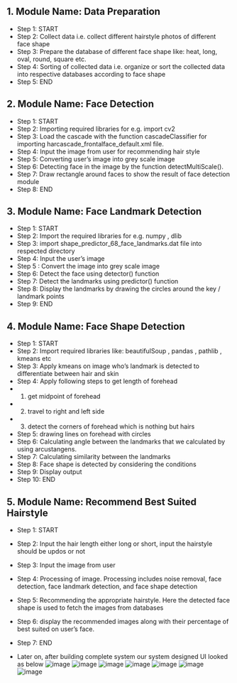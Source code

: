 ## 1.	Module Name:  Data Preparation
* Step 1: START
* Step 2: Collect data i.e. collect different hairstyle photos of different face shape
* Step 3: Prepare the database of different face shape like: heat, long, oval, round, square etc. 
* Step 4: Sorting of collected data i.e. organize or sort the collected data into respective databases according to face shape 
* Step 5: END

## 2.	Module Name:  Face Detection
* Step 1: START
* Step 2: Importing required libraries for e.g. import cv2
* Step 3: Load the cascade with the function cascadeClassifier for importing harcascade_frontalface_default.xml file.
* Step 4: Input the image from user for recommending hair style 
* Step 5: Converting user’s image into grey scale image
* Step 6: Detecting face in the image by the function detectMultiScale().
* Step 7: Draw rectangle around faces to show the result of face detection module
* Step 8: END

## 3.	Module Name:  Face Landmark Detection
* Step 1: START
* Step 2: Import the required libraries for e.g. numpy , dlib 
* Step 3: import shape_predictor_68_face_landmarks.dat file into respected directory
* Step 4: Input the user’s image 
* Step 5 : Convert the image into grey scale image
* Step 6: Detect the face using detector() function
* Step 7: Detect the landmarks using predictor() function
* Step 8: Display the landmarks by drawing the circles around the key / landmark points 
* Step 9: END

## 4.	Module Name:  Face Shape Detection
* Step 1: START
* Step 2: Import required libraries like: beautifulSoup , pandas , pathlib , kmeans etc
* Step 3: Apply kmeans on image who’s landmark is detected to differentiate between hair and skin
* Step 4: Apply following steps to get length of forehead
* 1. get midpoint of forehead
*	2. travel to right and left side
* 3. detect the corners of forehead which is nothing but hairs
* Step 5: drawing lines on forehead with circles
* Step 6: Calculating angle between the landmarks that we calculated by using arcustangens.
* Step 7: Calculating similarity between the landmarks 
* Step 8: Face shape is detected by considering the conditions
* Step 9: Display output
* Step 10: END

## 5.	Module Name:  Recommend Best Suited Hairstyle
* Step 1: START
* Step 2: Input the hair length either long or short, input the hairstyle should be updos or not
* Step 3: Input the image from user
* Step 4: Processing of image. Processing includes noise removal, face detection, face landmark detection, and face shape detection
* Step 5: Recommending the appropriate hairstyle. Here the detected face shape is used to fetch the images from databases
* Step 6: display the recommended images along with their percentage of best suited on user’s face.
* Step 7: END

* Later on, after building complete system our system designed UI looked as below
![image](https://github.com/Krishnakant2000/Hairstyles-Recommendation-System/assets/66054576/9208f997-ef15-487f-8281-c99f7dbeb0e6)
![image](https://github.com/Krishnakant2000/Hairstyles-Recommendation-System/assets/66054576/8a89d09f-6778-4ef8-80e8-011544cdd634)
![image](https://github.com/Krishnakant2000/Hairstyles-Recommendation-System/assets/66054576/cab6e480-b406-4413-b0df-f485e76641a0)
![image](https://github.com/Krishnakant2000/Hairstyles-Recommendation-System/assets/66054576/592b450c-7be3-4987-8087-f855041f2442)
![image](https://github.com/Krishnakant2000/Hairstyles-Recommendation-System/assets/66054576/f786163a-6693-4dbe-a0b3-c250538b51be)
![image](https://github.com/Krishnakant2000/Hairstyles-Recommendation-System/assets/66054576/53daa106-b0a8-4f85-a0d0-9ea648ba02ff)
![image](https://github.com/Krishnakant2000/Hairstyles-Recommendation-System/assets/66054576/2c20f6e2-c11d-4c36-96d9-e43d2d0675dc)

